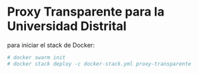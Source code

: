 # Proxy Transparente para la Universidad Distrital

para iniciar el stack de Docker:

```bash
# docker swarm init
# docker stack deploy -c docker-stack.yml proxy-transparente
```
